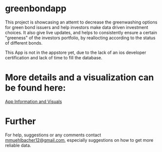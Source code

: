 # greenbondapp

This project is showcasing an attemt to decrease the greenwashing options for green bond issuers 
and help investors make data driven investment choices.
It also give live updates, and helps to consistently ensure a certain "greeness" of the investors portfolio, 
by reallocting according to the status of different bonds.

This App is not in the appstore yet, due to the lack of an ios developer certification and lack of time to fill the database.
# More details and a visualization can be found here: 
[App Information and Visuals](https://github.com/escholino/greenbondwatch/blob/main/GreenBondWatch.pdf)

# Further
For help, suggestions or any comments contact mmuehlbacher12@gmail.com, especially suggestions on how to get more reliable data.
